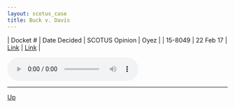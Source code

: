 ```yaml
---
layout: scotus_case
title: Buck v. Davis
---
```


| Docket # | Date Decided | SCOTUS Opinion | Oyez |
| 15-8049 | 22 Feb 17 | [Link](https://www.supremecourt.gov/opinions/boundvolumes/580BV.pdf#page=324) | [Link](https://www.oyez.org/cases/2016/15-8049) |

<audio controls>
   <source src='./resources/15-8049.mp3' type='audio/mpeg'>
</audio>

<object data='./resources/15-8049.pdf' type='application/pdf'></object>

---

[Up](./README.md)